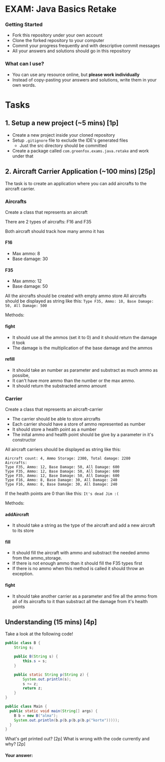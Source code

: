 # EXAM: Java Basics Retake

### Getting Started
 - Fork this repository under your own account
 - Clone the forked repository to your computer
 - Commit your progress frequently and with descriptive commit messages
 - All your answers and solutions should go in this repository

### What can I use?
 - You can use any resource online, but **please work individually**
 - Instead of copy-pasting your answers and solutions, write them in your own words.

# Tasks
## 1. Setup a new project (~5 mins) [1p]
- Create a new project inside your cloned repository
- Setup `.gitignore` file to exclude the IDE's generated files
   - Just the src directory should be committed
- Create a package called `com.greenfox.exams.java.retake` and work under that


## 2. Aircraft Carrier Application (~100 mins) [25p]
The task is to create an application where you can add aircrafts to the aircraft carrier.

### Aircrafts
Create a class that represents an aircraft

There are 2 types of aircrafts: F16 and F35

Both aircraft should track how many ammo it has

#### F16
 - Max ammo: 8
 - Base damage: 30

#### F35
 - Max ammo: 12
 - Base damage: 50

All the aircrafts should be created with empty ammo store
All aircrafts should be displayed as string like this: `Type F35, Ammo: 10, Base Damage: 50, All Damage: 500`

Methods:

#### fight
- It should use all the ammos (set it to 0) and it should return the damage it took
- The damage is the multiplication of the base damage and the ammos

#### refill
- It should take an number as parameter and substract as much ammo as possibe,
- It can't have more ammo than the number or the max ammo.
- It should return the substracted ammo amount

### Carrier
Create a class that represents an aircraft-carrier

- The carrier should be able to store aircrafts
- Each carrier should have a store of ammo represented as number
- It should store a health point as a number
- The inital ammo and health point should be give by a parameter in it's constructor

All aircraft carriers should be displayed as string like this:
```
Aircraft count: 4, Ammo Storage: 2300, Total damage: 2280
Aircrafts:
Type F35, Ammo: 12, Base Damage: 50, All Damage: 600
Type F35, Ammo: 12, Base Damage: 50, All Damage: 600
Type F35, Ammo: 12, Base Damage: 50, All Damage: 600
Type F16, Ammo: 8, Base Damage: 30, All Damage: 240
Type F16, Ammo: 8, Base Damage: 30, All Damage: 240
```
If the health points are 0 than like this: `It's dead Jim :(`

Methods:

#### addAircraft
- It should take a string as the type of the aircraft and add a new aircraft to its store

#### fill
- It should fill the aircraft with ammo and substract the needed ammo from the ammo_storage.
- If there is not enough ammo than it should fill the F35 types first
- If there is no ammo when this method is called it should throw an exception.

#### fight
- It should take another carrier as a parameter and fire all the ammo
from all of its aircrafts to it than substract all the damage from it's health points

## Understanding (15 mins) [4p]
Take a look at the following code!
```java
public class B {
    String s;

    public B(String s) {
        this.s = s;
    }

    public static String p(String z) {
        System.out.println(s);
        s += z;
        return z;
    }
}

public class Main {
  public static void main(String[] args) {
    B b = new B("alma");
    System.out.println(b.p(b.p(b.p(b.p("korte")))));
  }
}
```
What's get printed out? [2p] What is wrong with the code currently and why? [2p]

#### Your answer:

